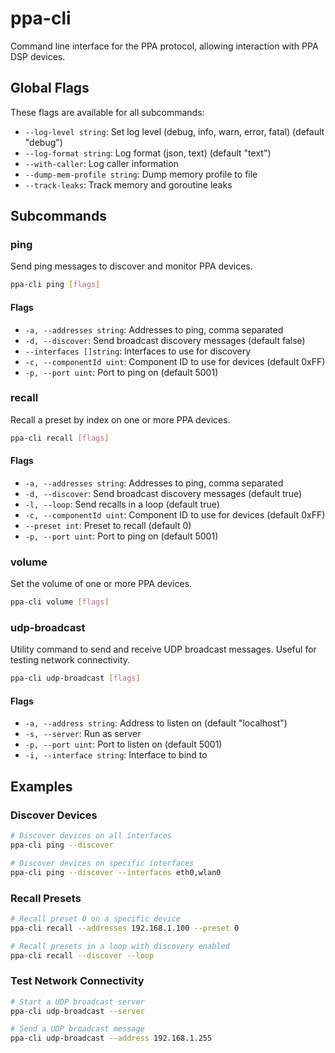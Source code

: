 # ppa-cli

Command line interface for the PPA protocol, allowing interaction with PPA DSP devices.

## Global Flags

These flags are available for all subcommands:

- `--log-level string`: Set log level (debug, info, warn, error, fatal) (default "debug")
- `--log-format string`: Log format (json, text) (default "text")
- `--with-caller`: Log caller information
- `--dump-mem-profile string`: Dump memory profile to file
- `--track-leaks`: Track memory and goroutine leaks

## Subcommands

### ping

Send ping messages to discover and monitor PPA devices.

```bash
ppa-cli ping [flags]
```

#### Flags
- `-a, --addresses string`: Addresses to ping, comma separated
- `-d, --discover`: Send broadcast discovery messages (default false)
- `--interfaces []string`: Interfaces to use for discovery
- `-c, --componentId uint`: Component ID to use for devices (default 0xFF)
- `-p, --port uint`: Port to ping on (default 5001)

### recall

Recall a preset by index on one or more PPA devices.

```bash
ppa-cli recall [flags]
```

#### Flags
- `-a, --addresses string`: Addresses to ping, comma separated
- `-d, --discover`: Send broadcast discovery messages (default true)
- `-l, --loop`: Send recalls in a loop (default true)
- `-c, --componentId uint`: Component ID to use for devices (default 0xFF)
- `--preset int`: Preset to recall (default 0)
- `-p, --port uint`: Port to ping on (default 5001)

### volume

Set the volume of one or more PPA devices.

```bash
ppa-cli volume [flags]
```

### udp-broadcast

Utility command to send and receive UDP broadcast messages. Useful for testing network connectivity.

```bash
ppa-cli udp-broadcast [flags]
```

#### Flags
- `-a, --address string`: Address to listen on (default "localhost")
- `-s, --server`: Run as server
- `-p, --port uint`: Port to listen on (default 5001)
- `-i, --interface string`: Interface to bind to

## Examples

### Discover Devices
```bash
# Discover devices on all interfaces
ppa-cli ping --discover

# Discover devices on specific interfaces
ppa-cli ping --discover --interfaces eth0,wlan0
```

### Recall Presets
```bash
# Recall preset 0 on a specific device
ppa-cli recall --addresses 192.168.1.100 --preset 0

# Recall presets in a loop with discovery enabled
ppa-cli recall --discover --loop
```

### Test Network Connectivity
```bash
# Start a UDP broadcast server
ppa-cli udp-broadcast --server

# Send a UDP broadcast message
ppa-cli udp-broadcast --address 192.168.1.255
``` 